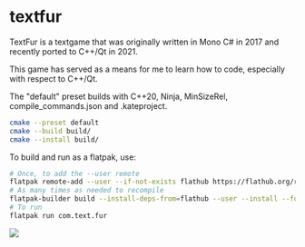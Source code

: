# textfur

TextFur is a textgame that was originally written in Mono C# in 2017 and recently ported to C++/Qt in 2021.

This game has served as a means for me to learn how to code, especially with respect to C++/Qt.

The "default" preset builds with C++20, Ninja, MinSizeRel, compile_commands.json and .kateproject.

```bash
cmake --preset default
cmake --build build/
cmake --install build/
```

To build and run as a flatpak, use:

```bash
# Once, to add the --user remote
flatpak remote-add --user --if-not-exists flathub https://flathub.org/repo/flathub.flatpakrepo
# As many times as needed to recompile
flatpak-builder build --install-deps-from=flathub --user --install --force-clean --ccache com.text.fur.json
# To run
flatpak run com.text.fur
```

![](textfurinterface.png)
